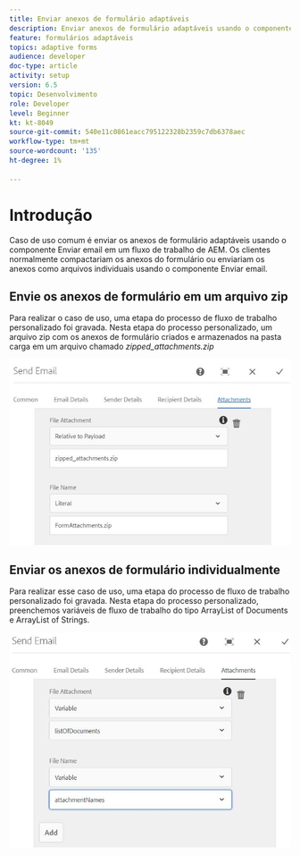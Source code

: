 ```yaml
---
title: Enviar anexos de formulário adaptáveis
description: Enviar anexos de formulário adaptáveis usando o componente Enviar email
feature: formulários adaptáveis
topics: adaptive forms
audience: developer
doc-type: article
activity: setup
version: 6.5
topic: Desenvolvimento
role: Developer
level: Beginner
kt: kt-8049
source-git-commit: 540e11c0861eacc795122328b2359c7db6378aec
workflow-type: tm+mt
source-wordcount: '135'
ht-degree: 1%

---
```



# Introdução



Caso de uso comum é enviar os anexos de formulário adaptáveis usando o componente Enviar email em um fluxo de trabalho de AEM.
Os clientes normalmente compactariam os anexos do formulário ou enviariam os anexos como arquivos individuais usando o componente Enviar email.

## Envie os anexos de formulário em um arquivo zip

Para realizar o caso de uso, uma etapa do processo de fluxo de trabalho personalizado foi gravada. Nesta etapa do processo personalizado, um arquivo zip com os anexos de formulário criados e armazenados na pasta carga em um arquivo chamado *zipped_attachments.zip*

![anexos de formulário de envio](assets/send-form-attachments.JPG)

## Enviar os anexos de formulário individualmente

Para realizar esse caso de uso, uma etapa do processo de fluxo de trabalho personalizado foi gravada. Nesta etapa do processo personalizado, preenchemos variáveis de fluxo de trabalho do tipo ArrayList of Documents e ArrayList of Strings.

![lista de envio de documentos](assets/send-list-of-documents.JPG)



